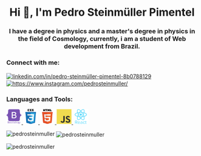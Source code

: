 <h1 align="center">Hi 👋, I'm Pedro Steinmüller Pimentel</h1>
<h3 align="center">I have a degree in physics and a master's degree in physics in the field of Cosmology, currently, i am a student of Web development from Brazil.</h3>

<h3 align="left">Connect with me:</h3>
<p align="left">
<a href="linkedin.com/in/linkedin.com/in/pedro-steinmüller-pimentel-8b0788129" target="blank"><img align="center" src="https://raw.githubusercontent.com/rahuldkjain/github-profile-readme-generator/master/src/images/icons/Social/linked-in-alt.svg" alt="linkedin.com/in/pedro-steinmüller-pimentel-8b0788129" height="30" width="40" /></a>
<a href="https://instagram.com/https://www.instagram.com/pedrosteinmuller/" target="blank"><img align="center" src="https://raw.githubusercontent.com/rahuldkjain/github-profile-readme-generator/master/src/images/icons/Social/instagram.svg" alt="https://www.instagram.com/pedrosteinmuller/" height="30" width="40" /></a>
</p>

<h3 align="left">Languages and Tools:</h3>
<p align="left"> <a href="https://getbootstrap.com" target="_blank" rel="noreferrer"> <img src="https://raw.githubusercontent.com/devicons/devicon/master/icons/bootstrap/bootstrap-plain-wordmark.svg" alt="bootstrap" width="40" height="40"/> </a> <a href="https://www.w3schools.com/css/" target="_blank" rel="noreferrer"> <img src="https://raw.githubusercontent.com/devicons/devicon/master/icons/css3/css3-original-wordmark.svg" alt="css3" width="40" height="40"/> </a> <a href="https://www.w3.org/html/" target="_blank" rel="noreferrer"> <img src="https://raw.githubusercontent.com/devicons/devicon/master/icons/html5/html5-original-wordmark.svg" alt="html5" width="40" height="40"/> </a> <a href="https://developer.mozilla.org/en-US/docs/Web/JavaScript" target="_blank" rel="noreferrer"> <img src="https://raw.githubusercontent.com/devicons/devicon/master/icons/javascript/javascript-original.svg" alt="javascript" width="40" height="40"/> </a> <a href="https://reactjs.org/" target="_blank" rel="noreferrer"> <img src="https://raw.githubusercontent.com/devicons/devicon/master/icons/react/react-original-wordmark.svg" alt="react" width="40" height="40"/> </a> </p>

<p><img align="left" src="https://github-readme-stats.vercel.app/api/top-langs?username=pedrosteinmuller&show_icons=true&locale=en&layout=compact" alt="pedrosteinmuller" /></p>

<p>&nbsp;<img align="center" src="https://github-readme-stats.vercel.app/api?username=pedrosteinmuller&show_icons=true&locale=en" alt="pedrosteinmuller" /></p>

<p><img align="center" src="https://github-readme-streak-stats.herokuapp.com/?user=pedrosteinmuller&" alt="pedrosteinmuller" /></p>
